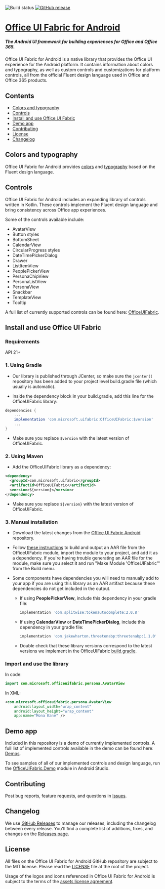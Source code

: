 ![Build status](https://onedrive.visualstudio.com/Design/_apis/build/status/fabric-mobile/fabric-android-CI-github?branchName=master)
[![GitHub release](https://img.shields.io/github/release/officedev/ui-fabric-android.svg)](https://github.com/OfficeDev/ui-fabric-android/releases/latest)

# [Office UI Fabric for Android](http://dev.office.com/fabric)

##### The Android UI framework for building experiences for Office and Office 365.

Office UI Fabric for Android is a native library that provides the Office UI experience for the Android platform. It contains information about colors and typography, as well as custom controls and customizations for platform controls, all from the official Fluent design language used in Office and Office 365 products.

## Contents

- [Colors and typography](#colors-and-typography)
- [Controls](#controls)
- [Install and use Office UI Fabric](#install-and-use-office-ui-fabric)
- [Demo app](#demo-app)
- [Contributing](#contributing)
- [License](#license)
- [Changelog](#changelog)

## Colors and typography

Office UI Fabric for Android provides [colors](OfficeUIFabric/src/main/res/values/colors.xml) and [typography](OfficeUIFabric/src/main/res/values/styles_font.xml) based on the Fluent design language.

## Controls

Office UI Fabric for Android includes an expanding library of controls written in Kotlin. These controls implement the Fluent design language and bring consistency across Office app experiences.

Some of the controls available include:
- AvatarView
- Button styles
- BottomSheet
- CalendarView
- CircularProgress styles
- DateTimePickerDialog
- Drawer
- ListItemView
- PeoplePickerView
- PersonaChipView
- PersonaListView
- PersonaView
- Snackbar
- TemplateView
- Tooltip

A full list of currently supported controls can be found here: [OfficeUIFabric](OfficeUIFabric/src/main/java/com/microsoft/officeuifabric).

## Install and use Office UI Fabric

### Requirements

API 21+

### 1. Using Gradle

- Our library is published through JCenter, so make sure the `jcenter()` repository has been added to your project level build.gradle file (which usually is automatic).

- Inside the dependency block in your build.gradle, add this line for the OfficeUIFabric library:
```gradle
dependencies {
    ...
    implementation 'com.microsoft.uifabric:OfficeUIFabric:$version'
    ... 
}
```

- Make sure you replace `$version` with the latest version of OfficeUIFabric.

### 2. Using Maven

- Add the OfficeUIFabric library as a dependency:
```xml
<dependency>
  <groupId>com.microsoft.uifabric</groupId>
  <artifactId>OfficeUIFabric</artifactId>
  <version>${version}</version>
</dependency>
```

- Make sure you replace `${version}` with the latest version of OfficeUIFabric.

### 3. Manual installation

- Download the latest changes from the [Office UI Fabric Android](https://github.com/OfficeDev/UI-Fabric-Android) repository.

- Follow [these instructions](https://developer.android.com/studio/projects/android-library) to build and output an AAR file from the OfficeUIFabric module, import the module to your project, and add it as a dependency. If you're having trouble generating an AAR file for the module, make sure you select it and run "Make Module 'OfficeUIFabric'" from the Build menu.

- Some components have dependencies you will need to manually add to your app if you are using this library as an AAR artifact because these dependencies do not get included in the output.
  - If using **PeoplePickerView**, include this dependency in your gradle file:  
    ```gradle
    implementation 'com.splitwise:tokenautocomplete:2.0.8'
    ```
  - If using **CalendarView** or **DateTimePickerDialog**, include this dependency in your gradle file:
    ```gradle
    implementation 'com.jakewharton.threetenabp:threetenabp:1.1.0'
    ```
  - Double check that these library versions correspond to the latest versions we implement in the OfficeUIFabric [build.gradle](OfficeUIFabric/build.gradle).

### Import and use the library

In code:
```kotlin
import com.microsoft.officeuifabric.persona.AvatarView
```

In XML:
```xml
<com.microsoft.officeuifabric.persona.AvatarView
    android:layout_width="wrap_content"
    android:layout_height="wrap_content"
    app:name="Mona Kane" />
```

## Demo app

Included in this repository is a demo of currently implemented controls. A full list of implemented controls available in the demo can be found here:  [Demos](OfficeUIFabric.Demo/src/main/java/com/microsoft/officeuifabricdemo/demos).

To see samples of all of our implemented controls and design language, run the [OfficeUIFabric.Demo](OfficeUIFabric.Demo) module in Android Studio.

## Contributing

Post bug reports, feature requests, and questions in [Issues](https://github.com/OfficeDev/UI-Fabric-Android/issues).

## Changelog

We use [GitHub Releases](https://github.com/blog/1547-release-your-software) to manage our releases, including the changelog between every release. You'll find a complete list of additions, fixes, and changes on the [Releases page](https://github.com/OfficeDev/UI-Fabric-Android/releases).

## License

All files on the Office UI Fabric for Android GitHub repository are subject to the MIT license. Please read the [LICENSE](LICENSE) file at the root of the project.

Usage of the logos and icons referenced in Office UI Fabric for Android is subject to the terms of the [assets license agreement](https://aka.ms/fabric-assets-license).
